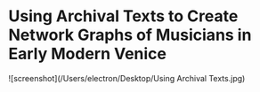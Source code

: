 # Using Archival Texts to Create Network Graphs of Musicians in Early Modern Venice
![screenshot](/Users/electron/Desktop/Using Archival Texts.jpg)
